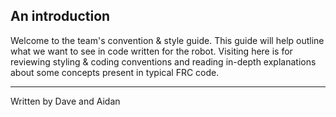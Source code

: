 ## An introduction   
 Welcome to the team's convention & style guide. This guide will help outline what we want to see in code written for the robot. Visiting here is for reviewing styling & coding conventions and reading in-depth explanations about some concepts present in typical FRC code.
___
Written by Dave and Aidan